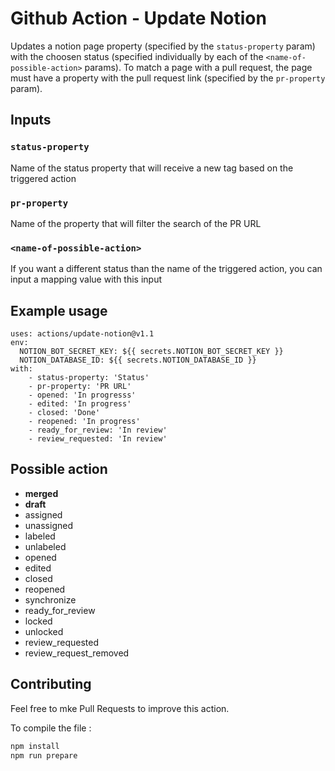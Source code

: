 # Github Action - Update Notion

Updates a notion page property (specified by the `status-property` param)
with the choosen status (specified individually by each of the `<name-of-possible-action>` params).
To match a page with a pull request, the page must have a property with the pull request link (specified by the `pr-property` param).

## Inputs

### `status-property`

Name of the status property that will receive a new tag based on the triggered action

### `pr-property`

Name of the property that will filter the search of the PR URL

### `<name-of-possible-action>`

If you want a different status than the name of the triggered action, you can
input a mapping value with this input

## Example usage

```
uses: actions/update-notion@v1.1
env:
  NOTION_BOT_SECRET_KEY: ${{ secrets.NOTION_BOT_SECRET_KEY }}
  NOTION_DATABASE_ID: ${{ secrets.NOTION_DATABASE_ID }}
with:
    - status-property: 'Status'
    - pr-property: 'PR URL'
    - opened: 'In progresss'
    - edited: 'In progress'
    - closed: 'Done'
    - reopened: 'In progress'
    - ready_for_review: 'In review'
    - review_requested: 'In review'
```

## Possible action

- **merged**
- **draft**
- assigned
- unassigned
- labeled
- unlabeled
- opened
- edited
- closed
- reopened
- synchronize
- ready_for_review
- locked
- unlocked
- review_requested
- review_request_removed

## Contributing

Feel free to mke Pull Requests to improve this action.

To compile the file :

```bash
npm install
npm run prepare
```
